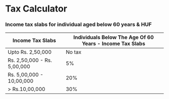 # Tax Calculator



### Income tax slabs for individual aged below 60 years & HUF

|**Income Tax Slabs**|**Individuals Below The Age Of 60 Years - Income Tax Slabs**|
|-----------------|--------|
|Upto Rs. 2,50,000|No tax|
|Rs. 2,50,000 - Rs. 5,00,000| 5% |
|Rs. 5,00,000 - 10,00,000 | 20% |
|> Rs.10,00,000 | 30% |
